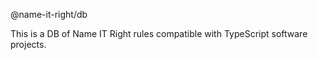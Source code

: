 @name-it-right/db

This is a DB of Name IT Right rules compatible with TypeScript software projects.